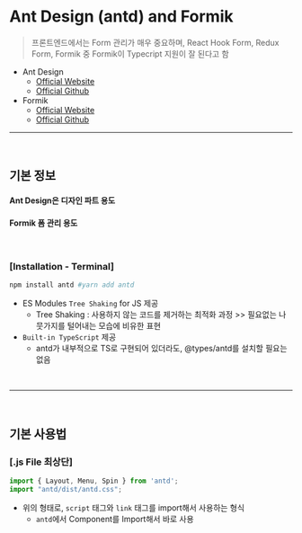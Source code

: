 # Ant Design (antd) and Formik
> 프론트엔드에서는 Form 관리가 매우 중요하며, React Hook Form, Redux Form, Formik 중 Formik이 Typecript 지원이 잘 된다고 함
* Ant Design
     * [Official Website](https://ant.design/)
     * [Official Github](https://github.com/ant-design/ant-design/)
* Formik
     * [Official Website](https://formik.org/)  
     * [Official Github](https://github.com/formium/formik)

<hr>
<br>

## 기본 정보

#### Ant Design은 디자인 파트 용도
#### Formik 폼 관리 용도

<br>

### [Installation - Terminal]
```bash
npm install antd #yarn add antd
```
* ES Modules `Tree Shaking` for JS 제공
  * Tree Shaking : 사용하지 않는 코드를 제거하는 최적화 과정 >> 필요없는 나뭇가지를 털어내는 모습에 비유한 표현
* `Built-in TypeScript` 제공
  * antd가 내부적으로 TS로 구현되어 있더라도, @types/antd를 설치할 필요는 없음

<br>
<hr>
<br>

## 기본 사용법

#### 

### [.js File 최상단]
```js
import { Layout, Menu, Spin } from 'antd';
import "antd/dist/antd.css";
```
* 위의 형태로, `script` 태그와 `link` 태그를 import해서 사용하는 형식
  * `antd`에서 Component를 Import해서 바로 사용
